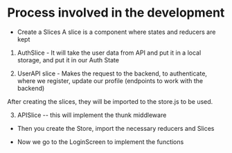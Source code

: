 # Process involved in the development

-   Create a Slices
    A slice is a component where states and reducers are kept

1.  AuthSlice - It will take the user data from API and put it in a local storage, and put it in our Auth State

2.  UserAPI slice - Makes the request to the backend, to authenticate, where we register, update our profile
    (endpoints to work with the backend)

After creating the slices, they will be imported to the store.js to be used.

3. APISlice -- this will implement the thunk middleware

-   Then you create the Store, import the necessary reducers and Slices

-   Now we go to the LoginScreen to implement the functions
